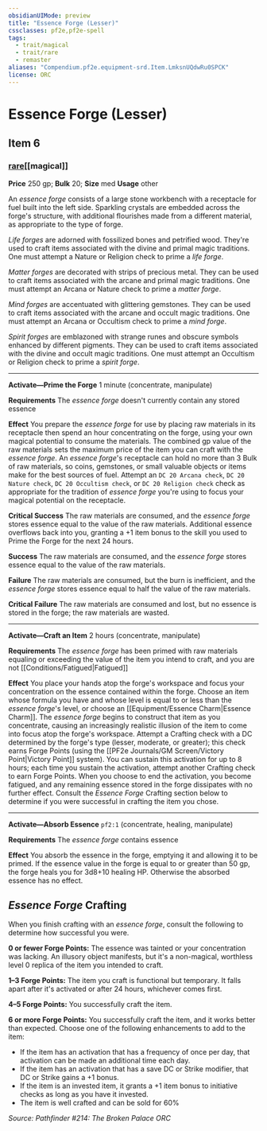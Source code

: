 ```yaml
---
obsidianUIMode: preview
title: "Essence Forge (Lesser)"
cssclasses: pf2e,pf2e-spell
tags:
  - trait/magical
  - trait/rare
  - remaster
aliases: "Compendium.pf2e.equipment-srd.Item.LmksnUQdwRu0SPCK"
license: ORC
---
```

# Essence Forge (Lesser)
## Item 6
### [rare](rare "Rare Rarity Trait")[[magical]]


**Price** 250 gp; 
**Bulk** 20; **Size** med
**Usage** other

An _essence forge_ consists of a large stone workbench with a receptacle for fuel built into the left side. Sparkling crystals are embedded across the forge's structure, with additional flourishes made from a different material, as appropriate to the type of forge.

_Life forges_ are adorned with fossilized bones and petrified wood. They're used to craft items associated with the divine and primal magic traditions. One must attempt a Nature or Religion check to prime a _life forge_.

_Matter forges_ are decorated with strips of precious metal. They can be used to craft items associated with the arcane and primal magic traditions. One must attempt an Arcana or Nature check to prime a _matter forge_.

_Mind forges_ are accentuated with glittering gemstones. They can be used to craft items associated with the arcane and occult magic traditions. One must attempt an Arcana or Occultism check to prime a _mind forge_.

_Spirit forges_ are emblazoned with strange runes and obscure symbols enhanced by different pigments. They can be used to craft items associated with the divine and occult magic traditions. One must attempt an Occultism or Religion check to prime a _spirit forge_.

* * *

**Activate—Prime the Forge** 1 minute (concentrate, manipulate)

**Requirements** The _essence forge_ doesn't currently contain any stored essence

**Effect** You prepare the _essence forge_ for use by placing raw materials in its receptacle then spend an hour concentrating on the forge, using your own magical potential to consume the materials. The combined gp value of the raw materials sets the maximum price of the item you can craft with the _essence forge_. An _essence forge_'s receptacle can hold no more than 3 Bulk of raw materials, so coins, gemstones, or small valuable objects or items make for the best sources of fuel. Attempt an `DC 20 Arcana check`, `DC 20 Nature check`, `DC 20 Occultism check`, or `DC 20 Religion check` check as appropriate for the tradition of _essence forge_ you're using to focus your magical potential on the receptacle.

**Critical Success** The raw materials are consumed, and the _essence forge_ stores essence equal to the value of the raw materials. Additional essence overflows back into you, granting a +1 item bonus to the skill you used to Prime the Forge for the next 24 hours.

**Success** The raw materials are consumed, and the _essence forge_ stores essence equal to the value of the raw materials.

**Failure** The raw materials are consumed, but the burn is inefficient, and the _essence forge_ stores essence equal to half the value of the raw materials.

**Critical Failure** The raw materials are consumed and lost, but no essence is stored in the forge; the raw materials are wasted.

* * *

**Activate—Craft an Item** 2 hours (concentrate, manipulate)

**Requirements** The _essence forge_ has been primed with raw materials equaling or exceeding the value of the item you intend to craft, and you are not [[Conditions/Fatigued|Fatigued]]

**Effect** You place your hands atop the forge's workspace and focus your concentration on the essence contained within the forge. Choose an item whose formula you have and whose level is equal to or less than the _essence forge_'s level, or choose an [[Equipment/Essence Charm|Essence Charm]]. The _essence forge_ begins to construct that item as you concentrate, causing an increasingly realistic illusion of the item to come into focus atop the forge's workspace. Attempt a Crafting check with a DC determined by the forge's type (lesser, moderate, or greater); this check earns Forge Points (using the [[PF2e Journals/GM Screen/Victory Point|Victory Point]] system). You can sustain this activation for up to 8 hours; each time you sustain the activation, attempt another Crafting check to earn Forge Points. When you choose to end the activation, you become fatigued, and any remaining essence stored in the forge dissipates with no further effect. Consult the _Essence Forge_ Crafting section below to determine if you were successful in crafting the item you chose.

* * *

**Activate—Absorb Essence** `pf2:1` (concentrate, healing, manipulate)

**Requirements** The _essence forge_ contains essence

**Effect** You absorb the essence in the forge, emptying it and allowing it to be primed. If the essence value in the forge is equal to or greater than 50 gp, the forge heals you for 3d8+10 healing HP. Otherwise the absorbed essence has no effect.

## _Essence Forge_ Crafting

When you finish crafting with an _essence forge_, consult the following to determine how successful you were.

**0 or fewer Forge Points:** The essence was tainted or your concentration was lacking. An illusory object manifests, but it's a non-magical, worthless level 0 replica of the item you intended to craft.

**1–3 Forge Points:** The item you craft is functional but temporary. It falls apart after it's activated or after 24 hours, whichever comes first.

**4–5 Forge Points:** You successfully craft the item.

**6 or more Forge Points:** You successfully craft the item, and it works better than expected. Choose one of the following enhancements to add to the item:

*   If the item has an activation that has a frequency of once per day, that activation can be made an additional time each day.
*   If the item has an activation that has a save DC or Strike modifier, that DC or Strike gains a +1 bonus.
*   If the item is an invested item, it grants a +1 item bonus to initiative checks as long as you have it invested.
*   The item is well crafted and can be sold for 60%

*Source: Pathfinder #214: The Broken Palace*
*ORC*